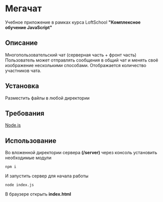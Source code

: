 Мегачат
=========================

Учебное приложение в рамках курса LoftSchool **"Комплексное обучение JavaScript"**

Описание
------------

Многопользовательский чат (серверная часть + фронт часть)  
Пользователь может отправлять сообщения в общий чат и менять своё изображение несколькими способами. Отображается количество участников чата.

Установка
------------

Разместить файлы в любой директории

Требования
------------

[Node.js](https://nodejs.org)

Использование
------------

Во вложенной директории сервера **(/server)** через консоль установить необходимые модули
    
    npm i


И запустить сервер для начала работы

    node index.js

В браузере открыть **index.html**